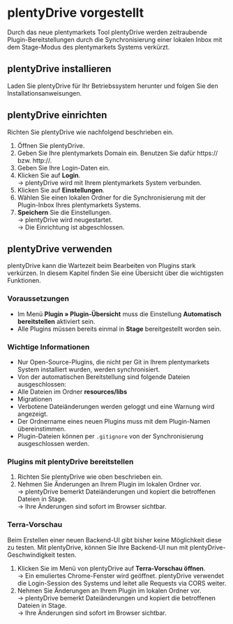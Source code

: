# plentyDrive vorgestellt

Durch das neue plentymarkets Tool plentyDrive werden zeitraubende Plugin-Bereitstellungen durch die Synchronisierung einer lokalen Inbox mit dem Stage-Modus des plentymarkets Systems verkürzt.

## plentyDrive installieren

Laden Sie plentyDrive für Ihr Betriebssystem herunter und folgen Sie den Installationsanweisungen.

## plentyDrive einrichten

Richten Sie plentyDrive wie nachfolgend beschrieben ein.

1. Öffnen Sie plentyDrive.
2. Geben Sie Ihre plentymarkets Domain ein. Benutzen Sie dafür https:// bzw. http://.
3. Geben Sie Ihre Login-Daten ein.
4. Klicken Sie auf **Login**.<br />→ plentyDrive wird mit Ihrem plentymarkets System verbunden.
5. Klicken Sie auf **Einstellungen**.
6. Wählen Sie einen lokalen Ordner for die Synchronisierung mit der Plugin-Inbox Ihres plentymarkets Systems.
7. **Speichern** Sie die Einstellungen.<br />→ plentyDrive wird neugestartet.<br />→ Die Einrichtung ist abgeschlossen.

## plentyDrive verwenden

plentyDrive kann die Wartezeit beim Bearbeiten von Plugins stark verkürzen. In diesem Kapitel finden Sie eine Übersicht über die wichtigsten Funktionen.

### Voraussetzungen

* Im Menü **Plugin » Plugin-Übersicht** muss die Einstellung **Automatisch bereitstellen** aktiviert sein.
* Alle Plugins müssen bereits einmal in **Stage** bereitgestellt worden sein.

### Wichtige Informationen

* Nur Open-Source-Plugins, die nicht per Git in Ihrem plentymarkets System installiert wurden, werden synchronisiert.
* Von der automatischen Bereitstellung sind folgende Dateien ausgeschlossen:
 * Alle Dateien im Ordner **resources/libs**
 * Migrationen
* Verbotene Dateiänderungen werden geloggt und eine Warnung wird angezeigt.
* Der Ordnername eines neuen Plugins muss mit dem Plugin-Namen übereinstimmen.
* Plugin-Dateien können per `.gitignore` von der Synchronisierung ausgeschlossen werden.

### Plugins mit plentyDrive bereitstellen

1. Richten Sie plentyDrive wie oben beschrieben ein.
2. Nehmen Sie Änderungen an Ihrem Plugin im lokalen Ordner vor.
<br />→ plentyDrive bemerkt Dateiänderungen und kopiert die betroffenen Dateien in Stage.
<br />→ Ihre Änderungen sind sofort im Browser sichtbar.

### Terra-Vorschau

Beim Erstellen einer neuen Backend-UI gibt bisher keine Möglichkeit diese zu testen. Mit plentyDrive, können Sie Ihre Backend-UI nun mit plentyDrive-Geschwindigkeit testen.

1. Klicken Sie im Menü von plentyDrive auf **Terra-Vorschau öffnen**.<br />→ Ein emuliertes Chrome-Fenster wird geöffnet. plentyDrive verwendet die Login-Session des Systems und leitet alle Requests via CORS weiter.
2. Nehmen Sie Änderungen an Ihrem Plugin im lokalen Ordner vor.
<br />→ plentyDrive bemerkt Dateiänderungen und kopiert die betroffenen Dateien in Stage.
<br />→ Ihre Änderungen sind sofort im Browser sichtbar.
